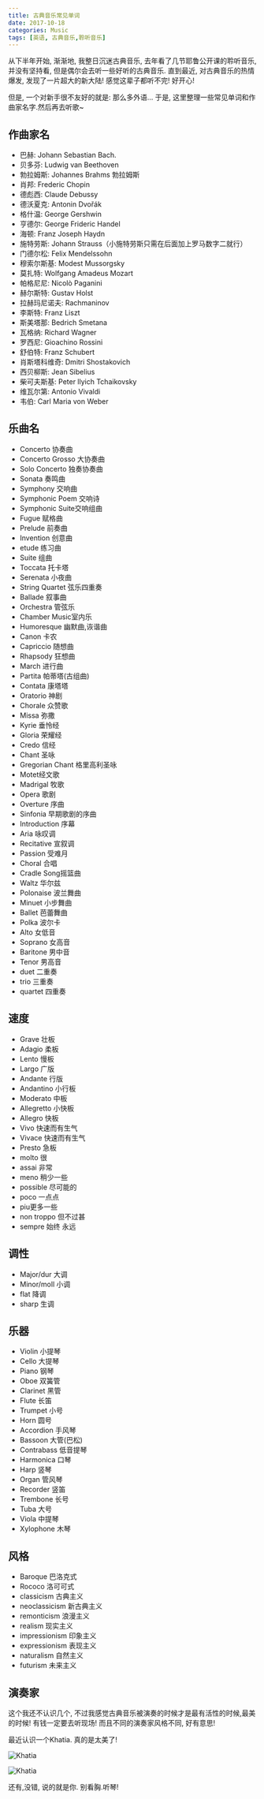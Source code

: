 ```yaml
---
title: 古典音乐常见单词
date: 2017-10-18
categories: Music
tags: [英语, 古典音乐,聆听音乐]
---
```


从下半年开始, 渐渐地, 我整日沉迷古典音乐, 去年看了几节耶鲁公开课的聆听音乐, 并没有坚持看, 但是偶尔会去听一些好听的古典音乐. 直到最近, 对古典音乐的热情爆发, 发现了一片超大的新大陆! 感觉这辈子都听不完! 好开心! 

但是, 一个对新手很不友好的就是: 那么多外语… 于是, 这里整理一些常见单词和作曲家名字.然后再去听歌~

## 作曲家名

- 巴赫: Johann Sebastian Bach.
- 贝多芬: Ludwig van Beethoven
- 勃拉姆斯:  Johannes Brahms 勃拉姆斯
- 肖邦: Frederic Chopin
- 德彪西:  Claude Debussy
- 德沃夏克: Antonin Dvořák
- 格什温: George Gershwin
- 亨德尔: George Frideric Handel
- 海顿: Franz Joseph Haydn
- 施特劳斯: Johann Strauss（小施特劳斯只需在后面加上罗马数字二就行）
- 门德尔松: Felix Mendelssohn
- 穆索尔斯基: Modest Mussorgsky
- 莫扎特: Wolfgang Amadeus Mozart
- 帕格尼尼: Nicolò Paganini
- 赫尔斯特: Gustav Holst
- 拉赫玛尼诺夫: Rachmaninov
- 李斯特: Franz Liszt
- 斯美塔那: Bedrich Smetana
- 瓦格纳: Richard Wagner
- 罗西尼: Gioachino Rossini
- 舒伯特: Franz Schubert
- 肖斯塔科维奇: Dmitri Shostakovich 
- 西贝柳斯: Jean Sibelius
- 柴可夫斯基: Peter llyich Tchaikovsky
- 维瓦尔第: Antonio Vivaldi
- 韦伯: Carl Maria von Weber

## 乐曲名

- Concerto 协奏曲
- Concerto Grosso 大协奏曲
- Solo Concerto 独奏协奏曲
- Sonata 奏鸣曲
- Symphony 交响曲
- Symphonic Poem 交响诗
- Symphonic Suite交响组曲
- Fugue 赋格曲
- Prelude 前奏曲
- Invention 创意曲
- etude 练习曲
- Suite 组曲
- Toccata 托卡塔
- Serenata 小夜曲
- String Quartet 弦乐四重奏
- Ballade 叙事曲
- Orchestra 管弦乐
- Chamber Music室内乐
- Humoresque 幽默曲,诙谐曲
- Canon 卡农
- Capriccio 随想曲
- Rhapsody 狂想曲
- March 进行曲
- Partita 帕蒂塔(古组曲)
- Contata 康塔塔
- Oratorio 神剧
- Chorale 众赞歌
- Missa 弥撒
- Kyrie 垂怜经
- Gloria 荣耀经
- Credo 信经
- Chant 圣咏
- Gregorian Chant 格里高利圣咏
- Motet经文歌
- Madrigal 牧歌
- Opera 歌剧
- Overture 序曲
- Sinfonia 早期歌剧的序曲
- Introduction 序幕
- Aria 咏叹调
- Recitative 宣叙调
- Passion 受难月
- Choral 合唱
- Cradle Song摇篮曲
- Waltz 华尔兹
- Polonaise 波兰舞曲
- Minuet 小步舞曲
- Ballet 芭蕾舞曲
- Polka 波尔卡
- Alto 女低音
- Soprano 女高音
- Baritone 男中音
- Tenor 男高音
- duet 二重奏
- trio 三重奏
- quartet 四重奏

## 速度

- Grave 壮板
- Adagio 柔板
- Lento 慢板
- Largo 广版
- Andante 行版
- Andantino 小行板
- Moderato 中板
- Allegretto 小快板
- Allegro 快板
- Vivo 快速而有生气
- Vivace 快速而有生气
- Presto 急板
- molto 很
- assai 非常
- meno 稍少一些
- possible 尽可能的
- poco 一点点
- piu更多一些
- non troppo 但不过甚
- sempre 始终 永远

## 调性

- Major/dur 大调
- Minor/moll 小调
- flat 降调
- sharp 生调

## 乐器

- Violin 小提琴
- Cello 大提琴
- Piano 钢琴
- Oboe 双簧管
- Clarinet 黑管
- Flute 长笛
- Trumpet 小号
- Horn 圆号
- Accordion 手风琴
- Bassoon 大管(巴松)
- Contrabass 低音提琴
- Harmonica 口琴
- Harp 竖琴
- Organ 管风琴
- Recorder 竖笛
- Trembone 长号
- Tuba 大号
- Viola 中提琴
- Xylophone 木琴

## 风格

- Baroque 巴洛克式
- Rococo 洛可可式
- classicism 古典主义
- neoclassicism 新古典主义
- remonticism 浪漫主义
- realism 现实主义
- impressionism 印象主义
- expressionism 表现主义
- naturalism 自然主义
- futurism 未来主义

## 演奏家

这个我还不认识几个, 不过我感觉古典音乐被演奏的时候才是最有活性的时候,最美的时候! 有钱一定要去听现场! 而且不同的演奏家风格不同, 好有意思! 

最近认识一个Khatia. 真的是太美了!

![Khatia](../../../../images/Khatia3.jpg)

![Khatia](../../../../images/Khatia5.jpg)

还有,没错, 说的就是你. 别看胸.听琴!